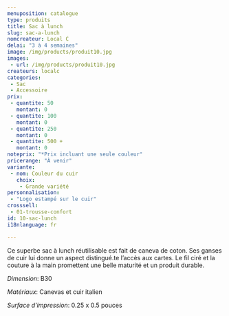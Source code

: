 ```yaml
---
menuposition: catalogue
type: produits
title: Sac à lunch
slug: sac-a-lunch
nomcreateur: Local C
delai: "3 à 4 semaines"
image: /img/products/produit10.jpg
images:
 - url: /img/products/produit10.jpg
createurs: localc
categories:
 - Sac
 - Accessoire
prix:
 - quantite: 50
   montant: 0
 - quantite: 100
   montant: 0
 - quantite: 250
   montant: 0
 - quantite: 500 +
   montant: 0
noteprix: "*Prix incluant une seule couleur"
pricerange: "À venir"
variante:
 - nom: Couleur du cuir
   choix:
    - Grande variété
personnalisation:
 - "Logo estampé sur le cuir"
crosssell:
 - 01-trousse-confort
id: 10-sac-lunch
i18nlanguage: fr

---
```


Ce superbe sac à lunch réutilisable est fait de caneva de coton. Ses ganses de cuir lui donne un aspect distingué.te l’accès aux cartes. Le fil ciré et la couture à la main promettent une belle maturité et un produit durable.

*Dimension*: B30

*Matériaux*: Canevas et cuir italien

*Surface d’impression*: 0.25 x 0.5 pouces 